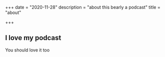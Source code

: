 +++
date = "2020-11-28"
description = "about this bearly a podcast"
title = "about"

+++

## I love my podcast
You should love it too
